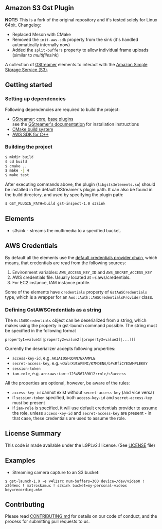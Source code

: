 ## Amazon S3 Gst Plugin

**NOTE:** This is a fork of the original repository and it's tested solely for Linux 64bit. Changelog:

- Replaced Meson with CMake
- Removed the `init-aws-sdk` property from the sink (it's handled automatically internally now)
- Added the `split-buffers` property to allow individual frame uploads (similar to _multifilesink_)

A collection of [GStreamer](https://gstreamer.freedesktop.org/) elements to interact
with the [Amazon Simple Storage Service (S3)](https://aws.amazon.com/s3/).

## Getting started
### Setting up dependencies
Following dependencies are required to build the project:
 * [GStreamer](https://gstreamer.freedesktop.org/): [core](https://gitlab.freedesktop.org/gstreamer/gstreamer), [base plugins](https://gitlab.freedesktop.org/gstreamer/gst-plugins-base)  
 see the [GStreamer's documentation](https://gstreamer.freedesktop.org/documentation/installing/index.html?gi-language=c) for installation instructions
 * [CMake build system](https://cmake.org/)
 * [AWS SDK for C++](https://aws.amazon.com/sdk-for-cpp/)

### Building the project
```bash
$ mkdir build
$ cd build
$ cmake ..
$ make -j 4
$ make test
```
After executing commands above, the plugin (`libgsts3elements.so`) should be installed in the default GStreamer's plugin path. It can also be found in the build directory, and used by specifying the plugin path:
```bash 
$ GST_PLUGIN_PATH=build gst-inspect-1.0 s3sink
```

## Elements
* s3sink - streams the multimedia to a specified bucket.

## AWS Credentials
By default all the elements use the [default credentials provider chain](https://sdk.amazonaws.com/cpp/api/0.14.3/class_aws_1_1_auth_1_1_default_a_w_s_credentials_provider_chain.html), which means, that credentials are read from the following sources:

1. Environment variables: `AWS_ACCESS_KEY_ID` and `AWS_SECRET_ACCESS_KEY`
1. AWS credentials file. Usually located at ~/.aws/credentials.
1. For EC2 instance, IAM instance profile.

Some of the elements have `credentials` property of `GstAWSCredentials` type, which is a wrapper for an `Aws::Auth::AWSCredentialsProvider` class.

### Defining GstAWSCredentials as a string
The `GstAWSCredentials` object can be deserialized from a string, which makes using the property in gst-launch command possible. The string must be specified in the following format
```
property1=value1[|property2=value2[|property3=value3[|...]]]
```
Currently the deserializer accepts following properties:

* `access-key-id`, e.g. `AKIAIOSFODNN7EXAMPLE`
* `secret-access-key`, e.g. `wJalrXUtnFEMI/K7MDENG/bPxRfiCYEXAMPLEKEY`
* `session-token`
* `iam-role`, e.g. `arn:aws:iam::123456789012:role/s3access`

All the properties are optional, however, be aware of the rules:

* `access-key-id` cannot exist without `secret-access-key` (and vice versa)
* if `session-token` specified, both `access-key-id` and `secret-access-key` must be present
* if `iam-role` is specified, it will use default credentials provider to assume the role, unless `access-key-id` and `secret-access-key` are present - in that case, these credentials are used to assume the role.

## License Summary
This code is made available under the LGPLv2.1 license.
(See [LICENSE](LICENSE) file)

## Examples
* Streaming camera capture to an S3 bucket:
```
$ gst-launch-1.0 -e v4l2src num-buffers=300 device=/dev/video0 ! x264enc ! matroskamux ! s3sink bucket=my-personal-videos key=recording.mkv
```

## Contributing
Please read [CONTRIBUTING.md](CONTRIBUTING.md) for details on our code of conduct, and the process for submitting pull requests to us.